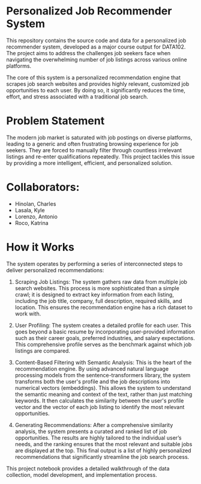# Personalized Job Recommender System
This repository contains the source code and data for a personalized job recommender system, developed as a major course output for DATA102. The project aims to address the challenges job seekers face when navigating the overwhelming number of job listings across various online platforms.

The core of this system is a personalized recommendation engine that scrapes job search websites and provides highly relevant, customized job opportunities to each user. By doing so, it significantly reduces the time, effort, and stress associated with a traditional job search.

# Problem Statement
The modern job market is saturated with job postings on diverse platforms, leading to a generic and often frustrating browsing experience for job seekers. They are forced to manually filter through countless irrelevant listings and re-enter qualifications repeatedly. This project tackles this issue by providing a more intelligent, efficient, and personalized solution.

# Collaborators:
- Hinolan, Charles
- Lasala, Kyle
- Lorenzo, Antonio
- Roco, Katrina

# How it Works
The system operates by performing a series of interconnected steps to deliver personalized recommendations:

1. Scraping Job Listings: The system gathers raw data from multiple job search websites. This process is more sophisticated than a simple crawl; it is designed to extract key information from each listing, including the job title, company, full description, required skills, and location. This ensures the recommendation engine has a rich dataset to work with.

2. User Profiling: The system creates a detailed profile for each user. This goes beyond a basic resume by incorporating user-provided information such as their career goals, preferred industries, and salary expectations. This comprehensive profile serves as the benchmark against which job listings are compared.
    
3. Content-Based Filtering with Semantic Analysis: This is the heart of the recommendation engine. By using advanced natural language processing models from the sentence-transformers library, the system transforms both the user's profile and the job descriptions into numerical vectors (embeddings). This allows the system to understand the semantic meaning and context of the text, rather than just matching keywords. It then calculates the similarity between the user's profile vector and the vector of each job listing to identify the most relevant opportunities.

4. Generating Recommendations: After a comprehensive similarity analysis, the system presents a curated and ranked list of job opportunities. The results are highly tailored to the individual user’s needs, and the ranking ensures that the most relevant and suitable jobs are displayed at the top. This final output is a list of highly personalized recommendations that significantly streamline the job search process.


This project notebook provides a detailed walkthrough of the data collection, model development, and implementation process.
